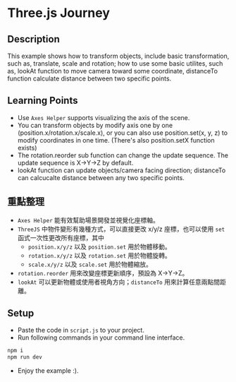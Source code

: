 # Three.js Journey

## Description

This example shows how to transform objects, include basic transformation,
such as, translate, scale and rotation; how to use some basic utilites, 
such as, lookAt function to move camera toward some coordinate, distanceTo
function calculate distance between two specific points.

## Learning Points

* Use `Axes Helper` supports visualizing the axis of the scene.
* You can transform objects by modify axis one by one (position.x/rotation.x/scale.x), or you can
also use position.set(x, y, z) to modify coordinates in one time. (There's also position.setX function exists)
* The rotation.reorder sub function can change the update sequence. The update sequence is X->Y->Z by default.
* lookAt function can update objects/camera facing direction; distanceTo can calcucalte distance between any two specific points.

## 重點整理

* `Axes Helper` 能有效幫助場景開發並視覺化座標軸。
* `ThreeJS` 中物件變形有幾種方式，可以直接更改 x/y/z 座標，也可以使用 `set` 函式一次性更改所有座標，其中
    * `position.x/y/z` 以及 `position.set` 用於物體移動。
    * `rotation.x/y/z` 以及 `rotation.set` 用於物體旋轉。
    * `scale.x/y/z` 以及 `scale.set` 用於物體縮放。
* `rotation.reorder` 用來改變座標更新順序，預設為 X->Y->Z。
* `lookAt` 可以更新物體或使用者視角方向；`distanceTo` 用來計算任意兩點間距離。

## Setup

* Paste the code in `script.js` to your project.
* Run following commands in your command line interface.

```bash
npm i
npm run dev
```

* Enjoy the example :).
